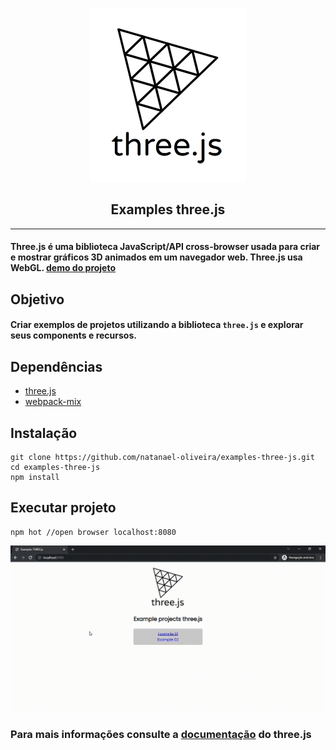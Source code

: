 <p align="center">
    <img src="docs/three.png">
</p>
<h2 align="center">Examples three.js</h2>
<hr>

#### Three.js é uma biblioteca JavaScript/API cross-browser usada para criar e mostrar gráficos 3D animados em um navegador web. Three.js usa WebGL. [demo do projeto](https://natanael-oliveira.github.io/examples-three-js/) 


## Objetivo
#### Criar exemplos de projetos utilizando a biblioteca `three.js` e explorar seus components e recursos.


## Dependências
- [three.js](https://www.npmjs.com/package/three)
- [webpack-mix](https://www.npmjs.com/package/webpack-mix)


## Instalação
```JS
git clone https://github.com/natanael-oliveira/examples-three-js.git
cd examples-three-js
npm install
```

## Executar projeto
```jS
npm hot //open browser localhost:8080
```
![demo](demo.gif)

### Para mais informações consulte a  [documentação](https://github.com/mrdoob/three.js) do three.js 